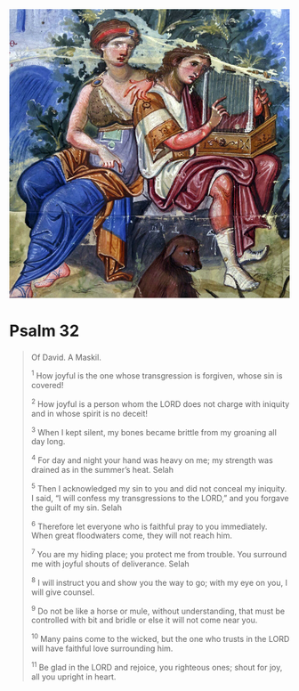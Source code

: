<img class="intro-right" src="../images/art-paris-psalter.jpg">

# Psalm 32

><sup></sup> Of David. A Maskil. 
>
><sup>1</sup> How joyful is the one whose transgression is forgiven, whose sin is covered! 
>
><sup>2</sup> How joyful is a person whom the LORD does not charge with iniquity and in whose spirit is no deceit! 
>
><sup>3</sup> When I kept silent, my bones became brittle from my groaning all day long. 
>
><sup>4</sup> For day and night your hand was heavy on me; my strength was drained as in the summer’s heat. Selah 
>
><sup>5</sup> Then I acknowledged my sin to you and did not conceal my iniquity. I said, “I will confess my transgressions to the LORD,” and you forgave the guilt of my sin. Selah 
>
><sup>6</sup> Therefore let everyone who is faithful pray to you immediately. When great floodwaters come, they will not reach him. 
>
><sup>7</sup> You are my hiding place; you protect me from trouble. You surround me with joyful shouts of deliverance. Selah 
>
><sup>8</sup> I will instruct you and show you the way to go; with my eye on you, I will give counsel. 
>
><sup>9</sup> Do not be like a horse or mule, without understanding, that must be controlled with bit and bridle or else it will not come near you. 
>
><sup>10</sup> Many pains come to the wicked, but the one who trusts in the LORD will have faithful love surrounding him. 
>
><sup>11</sup> Be glad in the LORD and rejoice, you righteous ones; shout for joy, all you upright in heart.
